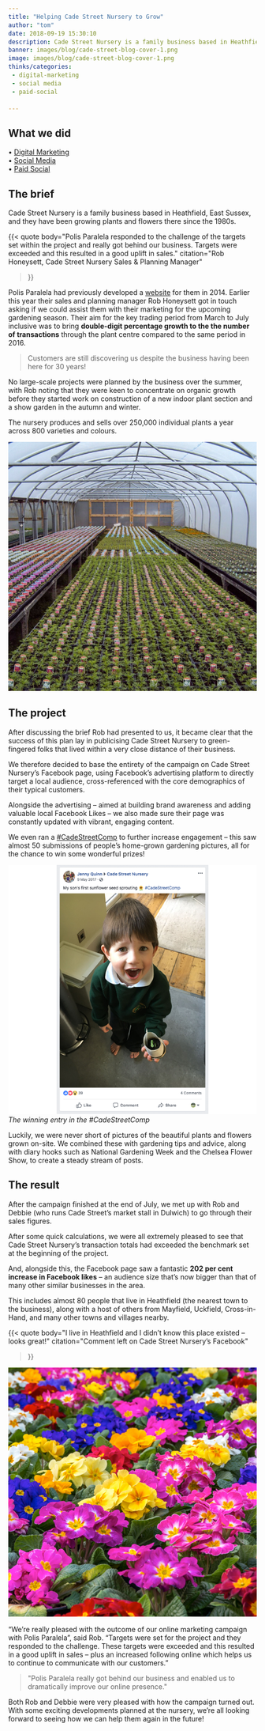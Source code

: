 ```yaml
---
title: "Helping Cade Street Nursery to Grow"
author: "tom"
date: 2018-09-19 15:30:10
description: Cade Street Nursery is a family business based in Heathfield, East Sussex, and they have been growing plants and flowers there since the 1980s.
banner: images/blog/cade-street-blog-cover-1.png
image: images/blog/cade-street-blog-cover-1.png
thinks/categories: 
 - digital-marketing
 - social media
 - paid-social
 
---
```


## What we did
• [Digital Marketing](https://www.polisparalela.co.uk/creates/online-marketing/)  
• [Social Media](https://www.polisparalela.co.uk/creates/online-marketing/social-media/)  
• [Paid Social](9https://www.polisparalela.co.uk/creates/online-marketing/google-adwords-ppc/)

## The brief

Cade Street Nursery is a family business based in Heathfield, East Sussex, and they have been growing plants and flowers there since the 1980s.

{{< quote
	body="Polis Paralela responded to the challenge of the targets set within the project and really got behind our business. Targets were exceeded and this resulted in a good uplift in sales."
	citation="Rob Honeysett, Cade Street Nursery Sales & Planning Manager"
>}}

Polis Paralela had previously developed a [website](http://cadestreetnursery.co.uk) for them in 2014. Earlier this year their sales and planning manager Rob Honeysett got in touch asking if we could assist them with their marketing for the upcoming gardening season.
Their aim for the key trading period from March to July inclusive was to bring **double-digit percentage growth to the the number of transactions** through the plant centre compared to the same period in 2016.

>Customers are still discovering us despite the business having been here for 30 years!

No large-scale projects were planned by the business over the summer, with Rob noting that they were keen to concentrate on organic growth before they started work on construction of a new indoor plant section and a show garden in the autumn and winter.

The nursery produces and sells over 250,000 individual plants a year across 800 varieties and colours.

![](images/blog/Cade-street-growth-nursery-sussex.png)

## The project

After discussing the brief Rob had presented to us, it became clear that the success of this plan lay in publicising Cade Street Nursery to green-fingered folks that lived within a very close distance of their business.

We therefore decided to base the entirety of the campaign on Cade Street Nursery’s Facebook page, using Facebook’s advertising platform to directly target a local audience, cross-referenced with the core demographics of their typical customers.

Alongside the advertising – aimed at building brand awareness and adding valuable local Facebook Likes – we also made sure their page was constantly updated with vibrant, engaging content.

We even ran a [#CadeStreetComp](https://www.facebook.com/pg/cadestnursery) to further increase engagement – this saw almost 50 submissions of people’s home-grown gardening pictures, all for the chance to win some wonderful prizes!

![](images/blog/Cade-street-competition-winner.png)
_The winning entry in the #CadeStreetComp_

Luckily, we were never short of pictures of the beautiful plants and flowers grown on-site. We combined these with gardening tips and advice, along with diary hooks such as National Gardening Week and the Chelsea Flower Show, to create a steady stream of posts.

## The result

After the campaign finished at the end of July, we met up with Rob and Debbie (who runs Cade Street’s market stall in Dulwich) to go through their sales figures.

After some quick calculations, we were all extremely pleased to see that Cade Street Nursery’s transaction totals had exceeded the benchmark set at the beginning of the project.

And, alongside this, the Facebook page saw a fantastic **202 per cent increase in Facebook likes** – an audience size that’s now bigger than that of many other similar businesses in the area.

This includes almost 80 people that live in Heathfield (the nearest town to the business), along with a host of others from Mayfield, Uckfield, Cross-in-Hand, and many other towns and villages nearby.

{{< quote
	body="I live in Heathfield and I didn’t know this place existed – looks great!"
	citation="Comment left on Cade Street Nursery’s Facebook"
>}}

![](images/blog/cade-street-sq1.png)

“We’re really pleased with the outcome of our online marketing campaign with Polis Paralela”, said Rob. “Targets were set for the project and they responded to the challenge. These targets were exceeded and this resulted in a good uplift in sales –  plus an increased following online which helps us to continue to communicate with our customers.”

>"Polis Paralela really got behind our business and enabled us to dramatically improve our online presence."

Both Rob and Debbie were very pleased with how the campaign turned out. With some exciting developments planned at the nursery, we’re all looking forward to seeing how we can help them again in the future!
